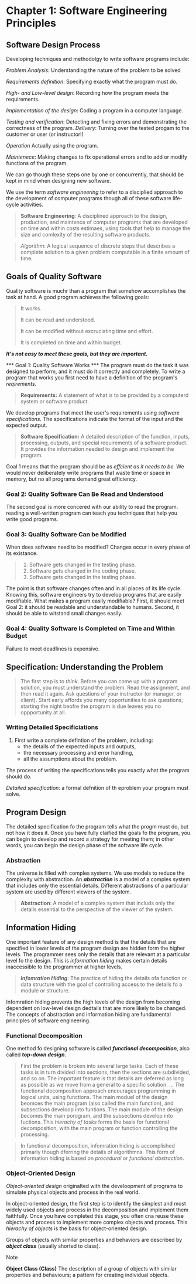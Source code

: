 # Chapter 1: Software Engineering Principles

## Software Design Process

Developing techniques and methodolgy to write software programs include:

*Problem Analysis*: Understanding the nature of the problem to be solved

*Requirements definition*: Specifying exactly what the program must do.

*High- and Low-level design*: Recording how the program meets the requirements.

*Implementation of the design*: Coding a program in a computer language.

*Testing and verification*: Detecting and fixing errors and demonstrating the correctness of the program.
*Delivery*: Turning over the tested progam to the customer or user (or instructor!)

*Operation* Actually using the program.

*Maintenece*: Making changes to fix operational errors and to add or modify functions of the program.

We can go though these steps one by one or concurrently, that should be kept in mind when designing new software.

We use the term *software engineering* to refer to a disciplied approach to the development of computer programs though all of these software life-cycle activities.

>**Software Engineering**: A disciplined approach to the design, production, and maintence of computer programs that are developed on time and within costs estimaes, using tools that help to manage the size and comlexity of the resulting software products.

>*Algorithm*: A logical sequence of discrete steps that describes a complete solution to a given problem computable in a finite amount of time.

## Goals of Quality Software

Quality software is muchr than a program that somehow accomplishes the task at hand. A good program achieves the following goals:

> It works.
>
> It can be read and understood.
>
> It can be modified without excruciating time and effort.
>
> It is completed on time and within budget.

***It's not easy to meet these goals, but they are important.***

*** Goal 1: Quality Software Works ***
The program must do the task it was designed to perform, and it must do it correctly and completely. To write a program that works you first need to have a definition of the program's *reqirements.*

> **Requirements:** A statement of what is to be provided by a computerd system or software product.

We develop programs that meet the user's requirements using *software specifications.* The specifications indicate the format of the input and the expected output.

> **Software Specification:** A detailed description of the function, inputs, processing, outputs, and special requirements of a software product. It provides the information needed to design and implement the program.

Goal 1 means that the program should be as *effcient as it needs to be.* We would never deliberately write programs that waste time or space in memory, but no all programs demand great efficiency.

### Goal 2: Quality Software Can Be Read and Understood

The second goal is more concered with our ability to read the program. reading a well-written program can teach you techniques that help you write good programs.

### Goal 3: Quality Software Can be Modified

When does software need to be modified? Changes occur in every phase of its existance.

> 1. Software gets changed in the testing phase.
> 2. Software gets changed in the coding phase.
> 3. Software gets changed in the testing phase.

The point is that software changes often and in all places of its life cycle. Knowing this, software engineers try to develop programs that are easily modifiable.
What makes a program easily modifiable? First, it should meet Goal 2: it should be readable and understandable to humans. Second, it should be able to witstand small changes easily. 

### Goal 4: Quality Software Is Completed on Time and Within Budget
Failure to meet deadlines is expensive.

## Specification: Understanding the Problem

> The first step is to *think*. Before you can come up with a program solution, you must understand the problem. Read the assignment, and then read it again. Ask questions of your instructor (or manager, or client). Start early affords you many opportunities to ask questions; starting the night beofre the program is due leaves you no oppportunity at all.

### Writing Detailed Specificiations
1. First write a complete defintion of the problem, including:
    - the details of the expected inputs and outputs,
    - the necessary processing and error handling,
    - all the assumptions about the problem.

The process of writing the specifications tells you exactly what the program should do.

*Detailed specification*: a formal defnition of th eproblem your program must solve.

## Program Design

The detailed specification fo the program tells what the progm must do, but not how it does it. Once you have fully claified the goals fo the program, you can begin to develop and record a strategy for meeting them; in other words, you can begin the design phase of the software life cycle.

### Abstraction

The universe is filled with comples systems. We use models to reduce the complexity with abstraction. An ***abstraction*** is a model of a comples system that includes only the essential details. Different abstractions of a particular system are used by different viewers of the system.

> **Abstraction**: A model of a complex system that includs only the details essential to the perspective of the viewer of the system.

## Information Hiding
One important feature of any design method is that the details that are specified in lower levels of the program design are hidden form the higher levels. The programmer sees only the details that are relevant at a particular level fo the design. This is *information hiding* makes certain details inaccessible to the programmer at higher levels.

> ***Infomration Hiding***: The practice of hiding the details ofa  function or data structure with the goal of controlling access to the details fo a module or structure.

Infomration hiding prevents the high levels of the design from becoming dependent on low-level design dedtails that are more likely to be changed. The concepts of abstraction and information hiding are fundamental principles of software engineering.

### Functional Decomposition
One method fo designing software is called ***functional decomposition***, also called ***top-down design***.
> First the problem is broken into several large tasks. Each of these tasks is in turn divided into sections, then the sections are subdivided, and so on. The important feature is that details are deferred as long as possible as we move from a general to a specific solution. ... The functional decomposition approach encourages programming in logical units, using functions. The main moduel of the design beomces the main program (also called the main function), and subsections develoop into funtions. The main module of the design becomes the main porogram, and the subsections develop into fuctions. This *hierachy of tasks* forms the basis for functional decomposition, with the main program or function controlling the processing.

> In functional decomposition, infomration hiding is accomplished primarly though dferring the details of algorithmns. This form of information hiding is based on *procedural* or *functional abstraction*.

### Object-Oriented Design

*Object-oriented design* originalted with the develoopment of programs to simulate physical objects and process in the real world.

In object-oriented design, the first step is to identify the simplest and most widely used objects and process in the decomposition and implement them faithfully. Once you have completed this stage, you often cna reuse these objects and process to implement more complex objects and process. This *hierachy of objects* is the basis for object-oriented design.

Groups of objects with similar properties and behaviors are described by ***object class*** (usually shorted to class).

> [!NOTE]
> **Object Class (Class)** The description of a group of objects with similar properties and behaviours; a pattern for creating individual objects.